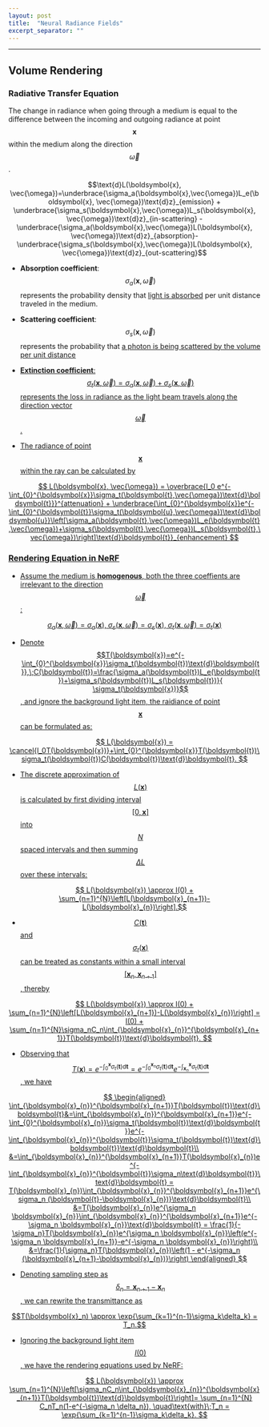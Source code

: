 ```yaml
---
layout: post
title:  "Neural Radiance Fields"
excerpt_separator: ""
---
```


<!-- # Background

## Signal sampling therom

- Given a continuous signal $$x_a(t)$$ with frequency spectrum $$X_a(j\Omega)$$, the sampled signal by ratio $$f_s=1/T$$ is discrete:

$$\hat{x}_a(t)=\sum_{n=-\infty}^{\infty}x_a(t)\delta(t-nT),\quad \hat{X}_a(j\Omega)=\frac{1}{T}\sum_{n=-\infty}^{\infty}X_a(j\Omega-jn\frac{2\pi}{T}).$$

- To avoid aliasing caused by sampling, a low-pass filter $$g(t)$$ with band $$[-\frac{\Omega_s}{2},\pi \frac{\Omega_s}{2}]$$ is applied to $$\hat{x}_a(t)$$:

$$g(t)=\frac{\sin(\frac{\Omega_s}{2}t)}{\frac{\Omega_s}{2}t}=\text{Sa}(\frac{\Omega_s}{2}t),\quad G(j\Omega)=\left\{\begin{matrix}
T_s,&|\Omega|\leq \frac{\Omega_s}{2}\\
0,&|\Omega|> \frac{\Omega_s}{2}
\end{matrix}\right.$$

- The filtered output is

$$\begin{aligned}y(t)&=\hat{x}_a(t)\ast g(t)=\sum_{n=-\infty}^{\infty}x_a(nT)g(t-nT)=\sum_{n=-\infty}^{\infty}x_a(nT)\frac{\sin(\frac{\pi}{T}t-n\pi)}{\frac{\pi}{T}t-n\pi}\\&=\sum_{n=-\infty}^{\infty}x_a(nT)\text{Sa}(\frac{\pi}{T}t-n\pi).\end{aligned}$$

## 3D objects from the perspective of sampling
- Rendering can be decomposed into (a) irregular sampling in the 3D space and (b) 2D projection of the sampled signals.
- The irregular sampling at location $$\boldsymbol{u}\in\mathbb{R}^3$$ can be represented by weighted sum of reconstruction kernel $$r_k(\cdot)$$ on the integer set $$\mathbb{IN}$$:

$$f_c(\boldsymbol{u})=\sum_{k\in\mathbb{IN}}w_kr_k(\boldsymbol{u}),$$

- Projection operator $$\mathcal{P}$$ is further applied to $$f_c(\boldsymbol{u})$$, yielding 2D signals $$g_c(\boldsymbol{x})$$ at location $$\boldsymbol{x}\in\mathbb{R}^2$$:

$$g_c(\boldsymbol{x})=\{\mathcal{P}(f_c)\}(\boldsymbol{x})=\sum_{k\in\mathbb{IN}}w_k\mathcal{P}(r_k(\boldsymbol{u}))=\sum_{k\in\mathbb{IN}}w_kp_k(\boldsymbol{u}).$$

- Band-limit filter $$h(\boldsymbol{x})$$ is used to filter$$g_c(\boldsymbol{x})$$:

$$\hat{g}_c(\boldsymbol{x})=g_c(\boldsymbol{x})\ast h(\boldsymbol{x})=\sum_{k\in\mathbb{IN}}w_k\int_{\mathbb{R}}p_k(\boldsymbol{\eta})h(\boldsymbol{x}-\boldsymbol{\eta})\text{d}\boldsymbol{\eta}=\sum_{k\in\mathbb{IN}}w_k\left[(p_k\ast h)(\boldsymbol{x})\right]=\sum_{k\in\mathbb{IN}}w_k\rho_k(\boldsymbol{x}).$$

- Operation to the sampled scene is equal to the operation of the reconstruction kernel $$\rho_k(\cdot)$$. -->

---

## Volume Rendering

### Radiative Transfer Equation
The change in radiance when going through a medium is equal to the difference between the incoming and outgoing radiance at point $$\boldsymbol{x}$$ within the medium along the direction $$\vec{\omega}$$.

$$\text{d}L(\boldsymbol{x}, \vec{\omega})=\underbrace{\sigma_a(\boldsymbol{x},\vec{\omega})L_e(\boldsymbol{x}, \vec{\omega})\text{d}z}_{emission} + \underbrace{\sigma_s(\boldsymbol{x},\vec{\omega})L_s(\boldsymbol{x}, \vec{\omega})\text{d}z}_{in-scattering} - \underbrace{\sigma_a(\boldsymbol{x},\vec{\omega})L(\boldsymbol{x}, \vec{\omega})\text{d}z}_{absorption}-\underbrace{\sigma_s(\boldsymbol{x},\vec{\omega})L(\boldsymbol{x}, \vec{\omega})\text{d}z}_{out-scattering}$$

- **Absorption coefficient**: $$\sigma_a(\boldsymbol{x},\vec{\omega})$$ represents the probability density that <u>light is absorbed</u> per unit distance traveled in the medium.
- **Scattering coefficient**: $$\sigma_s(\boldsymbol{x},\vec{\omega})$$ represents the probability that <u>a photon is being scattered<u> by the volume per unit distance
- **Extinction coefficient**: $$\sigma_t(\boldsymbol{x},\vec{\omega})=\sigma_a(\boldsymbol{x},\vec{\omega})+\sigma_s(\boldsymbol{x},\vec{\omega})$$ represents the loss in radiance as the light beam travels along the direction vector $$\vec{\omega}$$.

- The radiance of point $$\boldsymbol{x}$$ within the ray can be calculated by

$$
L(\boldsymbol{x}, \vec{\omega}) = \overbrace{I_0 e^{-\int_{0}^{\boldsymbol{x}}\sigma_t(\boldsymbol{t},\vec{\omega})\text{d}\boldsymbol{t}}}^{attenuation} + \underbrace{\int_{0}^{\boldsymbol{x}}e^{-\int_{0}^{\boldsymbol{t}}\sigma_t(\boldsymbol{u},\vec{\omega})\text{d}\boldsymbol{u}}\left[\sigma_a(\boldsymbol{t},\vec{\omega})L_e(\boldsymbol{t},\vec{\omega})+\sigma_s(\boldsymbol{t},\vec{\omega})L_s(\boldsymbol{t},\vec{\omega})\right]\text{d}\boldsymbol{t}}_{enhancement}
$$

### Rendering Equation in NeRF

- Assume the medium is **homogenous**, both the three coeffients are irrelevant to the direction $$\vec{\omega}$$:

$$\sigma_a(\boldsymbol{x}, \vec{\omega}) = \sigma_a(\boldsymbol{x}),\;\sigma_s(\boldsymbol{x}, \vec{\omega}) = \sigma_s(\boldsymbol{x}),\;\sigma_t(\boldsymbol{x}, \vec{\omega}) = \sigma_t(\boldsymbol{x})$$

- Denote $$T(\boldsymbol{x})=e^{-\int_{0}^{\boldsymbol{x}}\sigma_t(\boldsymbol{t})\text{d}\boldsymbol{t}},\;C(\boldsymbol{t})=\frac{\sigma_a(\boldsymbol{t})L_e(\boldsymbol{t})+\sigma_s(\boldsymbol{t})L_s(\boldsymbol{t})}{ \sigma_t(\boldsymbol{x})}$$, and ignore the background light item, the raidiance of point $$\boldsymbol{x}$$ can be formulated as:

$$
L(\boldsymbol{x}) = \cancel{I_0T(\boldsymbol{x})}+\int_{0}^{\boldsymbol{x}}T(\boldsymbol{t})\sigma_t(\boldsymbol{t})C(\boldsymbol{t})\text{d}\boldsymbol{t}.
$$

- The discrete approximation of $$L(\boldsymbol{x})$$ is calculated by first dividing interval $$[0,\boldsymbol{x}]$$ into $$N$$ spaced intervals and then summing $$\Delta L$$ over these intervals:

$$
L(\boldsymbol{x}) \approx I(0) + \sum_{n=1}^{N}\left[L(\boldsymbol{x}_{n+1})-L(\boldsymbol{x}_{n})\right].$$

- $$C(\boldsymbol{t})$$ and $$\sigma_t(\boldsymbol{x})$$ can be treated as constants within a small interval $$[\boldsymbol{x}_n, \boldsymbol{x}_{n+1}]$$, thereby

$$
L(\boldsymbol{x}) \approx I(0) + \sum_{n=1}^{N}\left[L(\boldsymbol{x}_{n+1})-L(\boldsymbol{x}_{n})\right] = I(0) + \sum_{n=1}^{N}\sigma_nC_n\int_{\boldsymbol{x}_{n}}^{\boldsymbol{x}_{n+1}}T(\boldsymbol{t})\text{d}\boldsymbol{t}.
$$

- Observing that $$T(\boldsymbol{x})=e^{-\int_{0}^{\boldsymbol{x}}\sigma_t(\boldsymbol{t})\text{d}\boldsymbol{t}}=e^{-\int_{0}^{\boldsymbol{x}_n}\sigma_t(\boldsymbol{t})\text{d}\boldsymbol{t}}e^{-\int_{\boldsymbol{x}_{n}}^{\boldsymbol{x}}\sigma_t(\boldsymbol{t})\text{d}\boldsymbol{t}}$$, we have 

$$
\begin{aligned}
\int_{\boldsymbol{x}_{n}}^{\boldsymbol{x}_{n+1}}T(\boldsymbol{t})\text{d}\boldsymbol{t}&=\int_{\boldsymbol{x}_{n}}^{\boldsymbol{x}_{n+1}}e^{-\int_{0}^{\boldsymbol{x}_{n}}\sigma_t(\boldsymbol{t})\text{d}\boldsymbol{t}}e^{-\int_{\boldsymbol{x}_{n}}^{\boldsymbol{t}}\sigma_t(\boldsymbol{t})\text{d}\boldsymbol{t}}\text{d}\boldsymbol{t}\\
&=\int_{\boldsymbol{x}_{n}}^{\boldsymbol{x}_{n+1}}T(\boldsymbol{x}_{n})e^{-\int_{\boldsymbol{x}_{n}}^{\boldsymbol{t}}\sigma_n\text{d}\boldsymbol{t}}\text{d}\boldsymbol{t} = T(\boldsymbol{x}_{n})\int_{\boldsymbol{x}_{n}}^{\boldsymbol{x}_{n+1}}e^{\sigma_n (\boldsymbol{t}-\boldsymbol{x}_{n})}\text{d}\boldsymbol{t}\\
&=T(\boldsymbol{x}_{n})e^{\sigma_n \boldsymbol{x}_{n}}\int_{\boldsymbol{x}_{n}}^{\boldsymbol{x}_{n+1}}e^{-\sigma_n \boldsymbol{x}_{n}}\text{d}\boldsymbol{t} = \frac{1}{-\sigma_n}T(\boldsymbol{x}_{n})e^{\sigma_n \boldsymbol{x}_{n}}\left(e^{-\sigma_n \boldsymbol{x}_{n+1}}-e^{-\sigma_n \boldsymbol{x}_{n}}\right)\\
&=\frac{1}{\sigma_n}T(\boldsymbol{x}_{n})\left(1 - e^{-\sigma_n (\boldsymbol{x}_{n+1}-\boldsymbol{x}_{n})}\right)
\end{aligned}
$$

- Denoting sampling step as $$\delta_n = \boldsymbol{x}_{n+1} - \boldsymbol{x}_{n}$$, we can rewrite the transmittance as

$$T(\boldsymbol{x}_n) \approx \exp{\sum_{k=1}^{n-1}\sigma_k\delta_k} = T_n.$$

- Ignoring the background light item $$I(0)$$, we have the rendering equations used by NeRF:

$$
L(\boldsymbol{x}) \approx \sum_{n=1}^{N}\left[\sigma_nC_n\int_{\boldsymbol{x}_{n}}^{\boldsymbol{x}_{n+1}}T(\boldsymbol{t})\text{d}\boldsymbol{t}\right]= \sum_{n=1}^{N} C_nT_n(1-e^{-\sigma_n \delta_n}), \quad\text{with}\;T_n = \exp{\sum_{k=1}^{n-1}\sigma_k\delta_k}.
$$

<!-- 
### Beer-Lamber Law
- The transmittance is defined as the fraction of light that is transmitted through the volume:

$$T(\boldsymbol{x}_0, \boldsymbol{x_0}+\omega d)=\frac{T_{out}}{T_{in}} = \exp\left(-\int_{z=0}^{d}\sigma_a(\boldsymbol{x}_0+\omega z)\text{d}z\right).$$

- If we only consider absortion, the radiative transfer equation can be formulated as

$$L(\boldsymbol{x}_0 + \omega d, \omega)=T(\boldsymbol{x}_0, \boldsymbol{x_0}+\omega d) L(\boldsymbol{x}_0, \omega)$$

- If we consider emission and absortion, the radiative transfer equation can be formulated as

$$
L(\boldsymbol{x}_0 + \omega d, \omega)=T(\boldsymbol{x}_0, \boldsymbol{x_0}+\omega d) L(\boldsymbol{x}_0, \omega) + \int_{z=0}^{d}T(\boldsymbol{x}_0, \boldsymbol{x_0}+\omega z)\sigma_a(\boldsymbol{x_0}+\omega z)L_e(\boldsymbol{x_0}+\omega z, \omega)\text{d}z
$$

- If the medium is homogenous emitting, $$\sigma_a(\boldsymbol{x})\equiv\sigma$$ and $$L_e(\boldsymbol{x_0}+\omega z, \omega)\equiv L_e(\boldsymbol{x_0}, \omega)$$. Hence, we have $$T(\boldsymbol{x}_0, \boldsymbol{x_0}+\omega d)=\exp\left(-d\sigma\right)$$ and

$$
\begin{aligned}
L(\boldsymbol{x}_0 + \omega d, \omega)&W=T(\boldsymbol{x}_0, \boldsymbol{x_0}+\omega d) L(\boldsymbol{x}_0, \omega) + \int_{z=0}^{d}T(\boldsymbol{x}_0, \boldsymbol{x_0}+\omega z)\sigma_a(\boldsymbol{x_0}+\omega z)L_e(\boldsymbol{x_0}+\omega z, \omega)\text{d}z\\
&=\exp\left(-d\sigma\right)L(\boldsymbol{x}_0, \omega) + \sigma L_e(\boldsymbol{x_0}, \omega)\int_{z=0}^{d}\exp\left(-z\sigma\right)\text{d}z\\
&=\exp\left(-d\sigma\right)L(\boldsymbol{x}_0, \omega) + \sigma L_e(\boldsymbol{x_0}, \omega)\left(1-\exp\left(-d\sigma\right)\right)
\end{aligned}
$$

### Ray Matching
- The change of raidance when going through a volume from $$\boldsymbol{x}_0$$ to $$\boldsymbol{x}_1$$ can be formulated as

$$
L(x, \omega) = \int_{\boldsymbol{x}_0}^{\boldsymbol{x}}T(t, x_0)L(x_0, \omega)=\sum
$$


$$\int_{\boldsymbol{x}_0}^{\boldsymbol{x}_1}L(\boldsymbol{x}, \omega)\text{d}\boldsymbol{x}=\sum_{i=1}^{N}L(x_{i-1}+wd_i,\omega)$$ -->